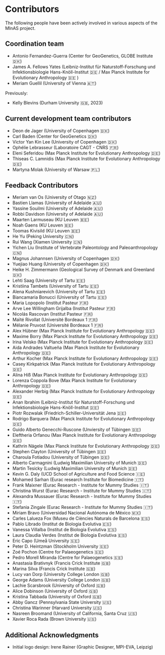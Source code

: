 # Contributors

The following people have been actively involved in various aspects of the MInAS project.

## Coordination team

- Antonio Fernandez-Guerra (Center for GeoGenetics, GLOBE Institute 🇩🇰)
- James A. Fellows Yates (Leibniz-Institut für Naturstoff-Forschung und Infektionsbiologie Hans-Knöll-Institut 🇩🇪 / Max Planck Institute for Evolutionary Anthropology 🇩🇪 )
- Meriam Guellil (University of Vienna 🇦🇹)

Previously:

- Kelly Blevins (Durham University 🇬🇧, 2023)

## Current development team contributors

- Deon de Jager (University of Copenhagen 🇩🇰)
- Carl Baden (Center for GeoGenetics 🇩🇰)
- Victor Yan Kin Lee (University of Copenhagen 🇩🇰)
- Ophélie Lebrasseur (Laboratoire CAGT - CNRS 🇫🇷)
- Eleni Seferidou (Max Planck Institute for Evolutionary Anthropology 🇩🇪)
- Thiseas C. Lamnidis (Max Planck Institute for Evolutionary Anthropology 🇩🇪)
- Martyna Molak (University of Warsaw 🇵🇱)

## Feedback Contributors

- Meriam van Os (University of Otago 🇳🇿)
- Bastien Llamas (University of Adelaide 🇦🇺)
- Yassine Souilmi (University of Adelaide 🇦🇺)
- Robbi Davidson (University of Adelaide 🇦🇺)
- Maarten Larmuseau (KU Leuven 🇧🇪)
- Noah Gaens (KU Leuven 🇧🇪)
- Toomas Kivisild (KU Leuven 🇧🇪)
- He Yu (Peking University 🇨🇳)
- Rui Wang (Xiamen University 🇨🇳)
- Yichen Liu (Institute of Vertebrate Paleontology and Paleoanthropology 🇨🇳)
- Magnus Johannsen (University of Copenhagen 🇩🇰)
- Yuejiao Huang (University of Copenhagen 🇩🇰)
- Heike H. Zimmermann (Geological Survey of Denmark and Greenland 🇩🇰)
- Lehti Saag (University of Tartu 🇪🇪)
- Kristiina Tambets (University of Tartu 🇪🇪)
- Alena Kushniarevich (University of Tartu 🇪🇪)
- Biancamaria Bonucci (University of Tartu 🇪🇪)
- Maria Lopopolo (Institut Pasteur 🇫🇷)
- Arve Lee Willingham Grijalba (Institut Pasteur 🇫🇷)
- Nicolás Rascovan (Institut Pasteur 🇫🇷)
- Maïté Rivollat (Université Bordeaux 1 🇫🇷)
- Mélanie Pruvost (Université Bordeaux 1 🇫🇷)
- Alex Hübner (Max Planck Institute for Evolutionary Anthropology 🇩🇪)
- Maxime Borry (Max Planck Institute for Evolutionary Anthropology 🇩🇪)
- Irina Velsko (Max Planck Institute for Evolutionary Anthropology 🇩🇪)
- Aida Andrades Valtueña (Max Planck Institute for Evolutionary Anthropology 🇩🇪)
- Arthur Kocher (Max Planck Institute for Evolutionary Anthropology 🇩🇪)
- Casey Kirkpatrick (Max Planck Institute for Evolutionary Anthropology 🇩🇪)
- Alina Hiß (Max Planck Institute for Evolutionary Anthropology 🇩🇪)
- Lorenza Coppola Bove (Max Planck Institute for Evolutionary Anthropology 🇩🇪)
- Alexander Herbig (Max Planck Institute for Evolutionary Anthropology 🇩🇪)
- Anan Ibrahim (Leibniz-Institut für Naturstoff-Forschung und Infektionsbiologie Hans-Knöll-Institut 🇩🇪)
- Piotr Rozwalak (Friedrich-Schiller-Universität Jena 🇩🇪)
- Rodrigo Barquera (Max Planck Institute for Evolutionary Anthropology 🇩🇪)
- Guido Alberto Genecchi-Ruscone (Unviersity of Tübingen 🇩🇪)
- Eleftheria Orfanou (Max Planck Institute for Evolutionary Anthropology 🇩🇪)
- Kathrin Nägele (Max Planck Institute for Evolutionary Anthropology 🇩🇪)
- Stephen Clayton (University of Tübingen 🇩🇪)
- Charoula Fotiadou (University of Tübingen 🇩🇪)
- Alberto Carmagnini (Ludwig Maximilian University of Munich 🇩🇪)
- Martin Tesicky (Ludwig Maximilian University of Munich 🇩🇪)
- Kevin G. Daly (UCD School of Agriculture and Food Science 🇮🇪)
- Mohamed Sarhan (Eurac research Institute for Biomedicine 🇮🇹)
- Frank Maixner (Eurac Research - Institute for Mummy Studies 🇮🇹)
- Christina Wurst (Eurac Research - Institute for Mummy Studies 🇮🇹)
- Alexandra Mussauer (Eurac Research - Institute for Mummy Studies 🇮🇹)
- Stefania Zingale (Eurac Research - Institute for Mummy Studies 🇮🇹)
- Miriam Bravo (Universidad Nacional Autónoma de México 🇲🇽)
- Carles Lalueza Fox (Museu de Ciències Naturals de Barcelona 🇪🇸)
- Pablo Librado (Institut de Biologia Evolutiva 🇪🇸)
- Vanessa Villalba (Institut de Biologia Evolutiva 🇪🇸)
- Laura Claudia Verdes (Institut de Biologia Evolutiva 🇪🇸)
- Eric Capo (Umeå University 🇸🇪)
- Peter D. Heintzman (Stockholm University 🇸🇪)
- Zoé Pochon (Centre for Palaeogenetics 🇸🇪)
- Pedro Morell Miranda (Centre for Palaeogenetics 🇸🇪)
- Anastasia Brativnyk (Francis Crick Institute 🇬🇧)
- Marina Silva (Francis Crick Institute 🇬🇧)
- Lucy van Dorp (University College London 🇬🇧)
- George Adams (University College London 🇬🇧)
- Lachie Scarsbrook (University of Oxford 🇬🇧)
- Alice Dobinson (University of Oxford 🇬🇧)
- Kristina Tabbada (University of Oxford 🇬🇧)
- Abby Gancz (Pennsylvania State University 🇺🇸)
- Christina Warinner (Harvard University 🇺🇸)
- Nasreen Broomand (University of California, Santa Cruz 🇺🇸)
- Xavier Roca Rada (Brown University 🇺🇸)

## Additional Acknowledgments

- Initial logo design: Irene Rainer (Graphic Designer, MPI-EVA, Leipzig)

